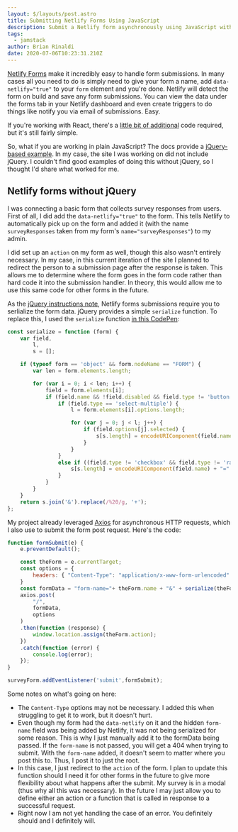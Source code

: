 ```yaml
---
layout: $/layouts/post.astro
title: Submitting Netlify Forms Using JavaScript
description: Submit a Netlify form asynchronously using JavaScript without jQuery.
tags:
  - jamstack
author: Brian Rinaldi
date: 2020-07-06T10:23:31.210Z
---
```


[Netlify Forms](https://docs.netlify.com/forms/setup/) make it incredibly easy to handle form submissions. In many cases all you need to do is simply need to give your form a name, add `data-netlify="true"` to your `form` element and you're done. Netlify will detect the form on build and save any form submissions. You can view the data under the forms tab in your Netlify dashboard and even create triggers to do things like notify you via email of submissions. Easy.

If you're working with React, there's a [little bit of additional](https://www.netlify.com/blog/2017/07/20/how-to-integrate-netlifys-form-handling-in-a-react-app/) code required, but it's still fairly simple.

So, what if you are working in plain JavaScript? The docs provide a [jQuery-based example](https://docs.netlify.com/forms/setup/#submit-forms-via-ajax). In my case, the site I was working on did not include jQuery. I couldn't find good examples of doing this without jQuery, so I thought I'd share what worked for me.

## Netlify forms without jQuery

I was connecting a basic form that collects survey responses from users. First of all, I did add the `data-netlify="true"` to the form. This tells Netlify to automatically pick up on the form and added it (with the name `surveyResponses` taken from my form's `name="surveyResponses"`) to my admin.

I did set up an `action` on my form as well, though this also wasn't entirely necessary. In my case, in this current iteration of the site I planned to redirect the person to a submission page after the response is taken. This allows me to determine where the form goes in the form code rather than hard code it into the submission handler. In theory, this would allow me to use this same code for other forms in the future.

As the [jQuery instructions note](https://docs.netlify.com/forms/setup/#submit-forms-via-ajax), Netlify forms submissions require you to serlialize the form data. jQuery provides a simple `serialize` function. To replace this, I used the `serialize` function [in this CodePen](https://codepen.io/influxweb/pen/ozoYqa):

```javascript
const serialize = function (form) {
	var field,
		l,
		s = [];

	if (typeof form == 'object' && form.nodeName == "FORM") {
		var len = form.elements.length;

		for (var i = 0; i < len; i++) {
			field = form.elements[i];
			if (field.name && !field.disabled && field.type != 'button' && field.type != 'file' && field.type != 'hidden' && field.type != 'reset' && field.type != 'submit') {
				if (field.type == 'select-multiple') {
					l = form.elements[i].options.length;

					for (var j = 0; j < l; j++) {
						if (field.options[j].selected) {
							s[s.length] = encodeURIComponent(field.name) + "=" + encodeURIComponent(field.options[j].value);
						}
					}
				}
				else if ((field.type != 'checkbox' && field.type != 'radio') || field.checked) {
					s[s.length] = encodeURIComponent(field.name) + "=" + encodeURIComponent(field.value);
				}
			}
		}
	}
	return s.join('&').replace(/%20/g, '+');
};
```
My project already leveraged [Axios](https://github.com/axios/axios) for asynchronous HTTP requests, which I also use to submit the form post request. Here's the code:

```javascript
function formSubmit(e) {
	e.preventDefault();

	const theForm = e.currentTarget;
	const options = {
		headers: { "Content-Type": "application/x-www-form-urlencoded" }
	}
	const formData = "form-name="+ theForm.name + "&" + serialize(theForm);
	axios.post(
		"/",
		formData,
		options
	)
	.then(function (response) {
		window.location.assign(theForm.action);
	})
	.catch(function (error) {
		console.log(error);
	});
}

surveyForm.addEventListener('submit',formSubmit);
```

Some notes on what's going on here:

* The `Content-Type` options may not be necessary. I added this when struggling to get it to work, but it doesn't hurt.
* Even though my form had the `data-netlify` on it and the hidden `form-name` field was being added by Netlify, it was not being serialized for some reason. This is why I just manually add it to the formData being passed. If the `form-name` is not passed, you will get a 404 when trying to submit. With the `form-name` added, it doesn't seem to matter where you post this to. Thus, I post it to just the root.
* In this case, I just redirect to the `action` of the form. I plan to update this function should I need it for other forms in the future to give more flexibility about what happens after the submit. My survey is in a modal (thus why all this was necessary). In the future I may just allow you to define either an action or a function that is called in response to a successful request.
* Right now I am not yet handling the case of an error. You definitely should and I definitely will.